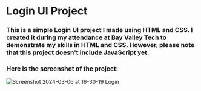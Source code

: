 # Login UI Project

### This is a simple Login UI project I made using HTML and CSS. I created it during my attendance at Bay Valley Tech to demonstrate my skills in HTML and CSS. However, please note that this project doesn't include JavaScript yet.


### Here is the screenshot of the project:
![Screenshot 2024-03-06 at 16-30-19 Login](https://github.com/Amerb908/Amer-Belal-login-ui/assets/85160636/a86219c1-f1e4-48d8-abfc-96915231781c)
